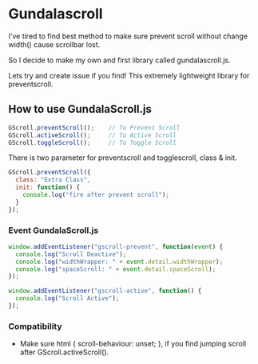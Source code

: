 # Gundalascroll
I've tired to find best method to make sure prevent scroll without change width() cause scrollbar lost.

So I decide to make my own and first library called gundalascroll.js.

Lets try and create issue if you find! This extremely lightweight library for preventscroll.

## How to use GundalaScroll.js
```javascript
GScroll.preventScroll();    // To Prevent Scroll
GScroll.activeScroll();     // To Active Scroll
GScroll.toggleScroll();     // To Toggle Scroll
```

There is two parameter for preventscroll and togglescroll, class & init.
```javascript
GScroll.preventScroll({
  class: "Extra Class",
  init: function() {
    console.log("fire after prevent scroll");
  }
});
```

### Event GundalaScroll.js
```javascript
window.addEventListener("gscroll-prevent", function(event) {
  console.log("Scroll Deactive");
  console.log("widthWrapper: " + event.detail.widthWrapper);
  console.log("spaceScroll: " + event.detail.spaceScroll);
});

window.addEventListener("gscroll-active", function() {
  console.log("Scroll Active");
});
```

### Compatibility
* Make sure html { scroll-behaviour: unset; }, if you find jumping scroll after GScroll.activeScroll().
